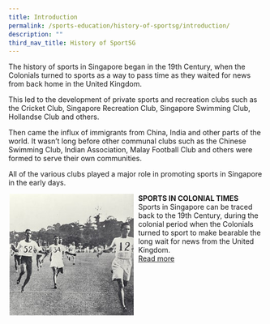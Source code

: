 ```yaml
---
title: Introduction
permalink: /sports-education/history-of-sportsg/introduction/
description: ""
third_nav_title: History of SportSG
---
```

The history of sports in Singapore began in the 19th Century, when the Colonials turned to sports as a way to pass time as they waited for news from back home in the United Kingdom. 

This led to the development of private sports and recreation clubs such as the Cricket Club, Singapore Recreation Club, Singapore Swimming Club, Hollandse Club and others. 

Then came the influx of immigrants from China, India and other parts of the world. It wasn’t long before other communal clubs such as the Chinese Swimming Club, Indian Association, Malay Football Club and others were formed to serve their own communities. 

All of the various clubs played a major role in promoting sports in Singapore in the early days.

<div style="display: flex; align-items: stretch;">
<div style="text-align: center; margin: 0px 8px 15px 0px; flex: 1;">
<img src="/images/Sport%20Education/History%20of%20Singapore%20Sports/Sports%20in%20Colonial%20Times/Sportsincolonialtimes.jpeg" alt="SPORTS IN COLONIAL TIMES" style="max-width:300px " />
</div> 
<div style="text-align: left; flex: 1;">
	<b>SPORTS IN COLONIAL TIMES</b>
	<br />
	Sports in Singapore can be traced back to the 19th Century, during the colonial period when the Colonials turned to sport to make bearable the long wait for news from the United Kingdom.
	<br />
	<a href="/sports-education/history-of-sportsg/sports-in-colonial-times/">Read more</a>
</div> 
</div>